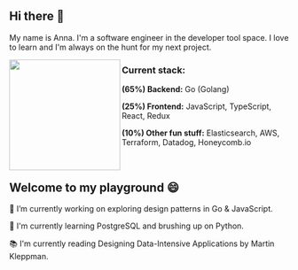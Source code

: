 ## Hi there 👋 

My name is Anna. I'm a software engineer in the developer tool space. I love to learn and I'm always on the hunt for my next project. 

<p align="center">
<img src="https://user-images.githubusercontent.com/44475953/121054657-6d111500-c771-11eb-8064-6ee96af7dacd.jpeg" width=200 align="left">

### Current stack: 

**(65%) Backend:** Go (Golang)

**(25%) Frontend:** JavaScript, TypeScript, React, Redux

**(10%) Other fun stuff:** Elasticsearch, AWS, Terraform, Datadog, Honeycomb.io
</p>
<br>


## Welcome to my playground 😄

🔭 I’m currently working on exploring design patterns in Go & JavaScript.

🌱 I'm currently learning PostgreSQL and brushing up on Python.
 
📚 I'm currently reading Designing Data-Intensive Applications by Martin Kleppman.


<!--
---------------------------------------------------------------------------------
 
[![Anna's GitHub stats](https://github-readme-stats.vercel.app/api?username=annabkr&count_private=true&hide=stars,prs,contribs&show_icons=true&theme=synthwave)](https://github.com/anuraghazra/github-readme-stats) 

**annabkr/annabkr** is a ✨ _special_ ✨ repository because its `README.md` (this file) appears on your GitHub profile.

🔭 I’m currently working on exploring design patterns in Go.

🌱 I'm currently learning PostgreSQL and distributed system design.

😄 **Pronouns:** She/her

Here are some ideas to get you started:

- 🔭 I’m currently working on ...
- 🌱 I’m currently learning ...
- 👯 I’m looking to collaborate on ...
- 🤔 I’m looking for help with ...
- 💬 Ask me about ...
- 📫 How to reach me: ...
- 😄 Pronouns: ...
- ⚡ Fun fact: ...
-->
 
